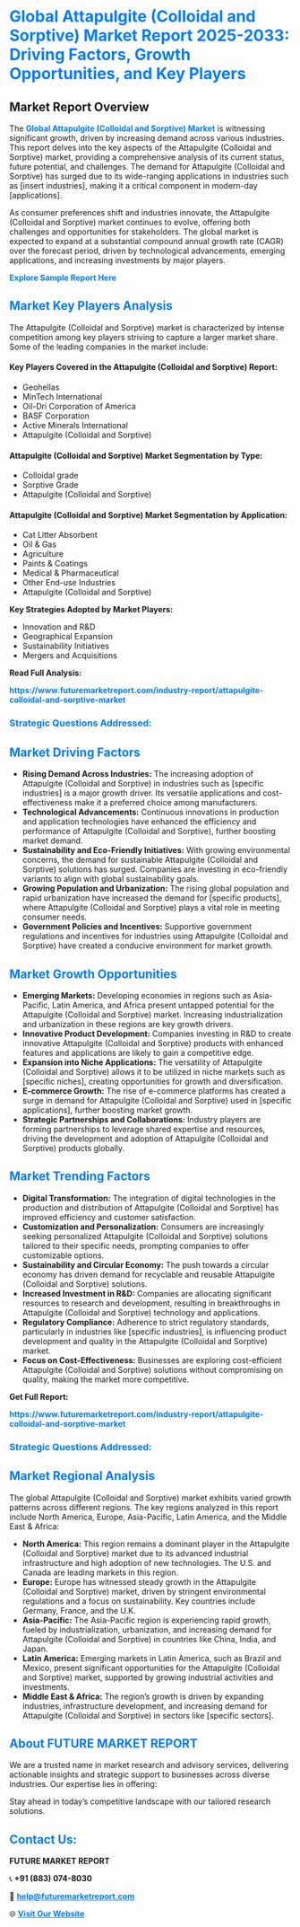 <h1 style="color: #007BFF;">Global Attapulgite (Colloidal and Sorptive) Market Report 2025-2033: Driving Factors, Growth Opportunities, and Key Players</h1>

<section id="overview">
<h2>Market Report Overview</h2>
<p>The <a href="https://www.futuremarketreport.com/industry-report/attapulgite-colloidal-and-sorptive-market" style="color: #007BFF; text-decoration: none;"><strong>Global Attapulgite (Colloidal and Sorptive) Market</strong></a> is witnessing significant growth, driven by increasing demand across various industries. This report delves into the key aspects of the Attapulgite (Colloidal and Sorptive) market, providing a comprehensive analysis of its current status, future potential, and challenges. The demand for Attapulgite (Colloidal and Sorptive) has surged due to its wide-ranging applications in industries such as [insert industries], making it a critical component in modern-day [applications].</p>
<p>As consumer preferences shift and industries innovate, the Attapulgite (Colloidal and Sorptive) market continues to evolve, offering both challenges and opportunities for stakeholders. The global market is expected to expand at a substantial compound annual growth rate (CAGR) over the forecast period, driven by technological advancements, emerging applications, and increasing investments by major players.</p>
</section>

<section id="overview">
<p><a href="https://www.futuremarketreport.com/request-sample/reportId=49216" style="color: #007BFF; text-decoration: none;"><strong>Explore Sample Report Here</strong></a></p>
</section>

<section id="key-players">
<h2 style="color: #007BFF;">Market Key Players Analysis</h2>
<p>The Attapulgite (Colloidal and Sorptive) market is characterized by intense competition among key players striving to capture a larger market share. Some of the leading companies in the market include:</p>
<h4>Key Players Covered in the Attapulgite (Colloidal and Sorptive) Report:</h4>
<ul><li>Geohellas</li><li>MinTech International</li><li>Oil-Dri Corporation of America</li><li>BASF Corporation</li><li>Active Minerals International</li><li>Attapulgite (Colloidal and Sorptive)</li></ul>
<h4>Attapulgite (Colloidal and Sorptive) Market Segmentation by Type:</h4>
<ul><li>Colloidal grade</li><li>Sorptive Grade</li><li>Attapulgite (Colloidal and Sorptive)</li></ul>

<h4>Attapulgite (Colloidal and Sorptive) Market Segmentation by Application:</h4>
<ul><li>Cat Litter Absorbent</li><li>Oil &amp; Gas</li><li>Agriculture</li><li>Paints &amp; Coatings</li><li>Medical &amp; Pharmaceutical</li><li>Other End-use Industries</li><li>Attapulgite (Colloidal and Sorptive)</li></ul>
<p><strong>Key Strategies Adopted by Market Players:</strong></p>
<ul>
<li>Innovation and R&D</li>
<li>Geographical Expansion</li>
<li>Sustainability Initiatives</li>
<li>Mergers and Acquisitions</li>
</ul>
</section>

<section>
<p><strong>Read Full Analysis: </strong></p><a href="https://www.futuremarketreport.com/industry-report/attapulgite-colloidal-and-sorptive-market" style="color: #007BFF; text-decoration: none;"><strong>https://www.futuremarketreport.com/industry-report/attapulgite-colloidal-and-sorptive-market</strong></a>
<h3 style="color: #007BFF;">Strategic Questions Addressed:</h3>
</section>

<section id="driving-factors">
<h2 style="color: #007BFF;">Market Driving Factors</h2>
<ul>
<li><strong>Rising Demand Across Industries:</strong> The increasing adoption of Attapulgite (Colloidal and Sorptive) in industries such as [specific industries] is a major growth driver. Its versatile applications and cost-effectiveness make it a preferred choice among manufacturers.</li>
<li><strong>Technological Advancements:</strong> Continuous innovations in production and application technologies have enhanced the efficiency and performance of Attapulgite (Colloidal and Sorptive), further boosting market demand.</li>
<li><strong>Sustainability and Eco-Friendly Initiatives:</strong> With growing environmental concerns, the demand for sustainable Attapulgite (Colloidal and Sorptive) solutions has surged. Companies are investing in eco-friendly variants to align with global sustainability goals.</li>
<li><strong>Growing Population and Urbanization:</strong> The rising global population and rapid urbanization have increased the demand for [specific products], where Attapulgite (Colloidal and Sorptive) plays a vital role in meeting consumer needs.</li>
<li><strong>Government Policies and Incentives:</strong> Supportive government regulations and incentives for industries using Attapulgite (Colloidal and Sorptive) have created a conducive environment for market growth.</li>
</ul>
</section>

<section id="growth-opportunities">
<h2 style="color: #007BFF;">Market Growth Opportunities</h2>
<ul>
<li><strong>Emerging Markets:</strong> Developing economies in regions such as Asia-Pacific, Latin America, and Africa present untapped potential for the Attapulgite (Colloidal and Sorptive) market. Increasing industrialization and urbanization in these regions are key growth drivers.</li>
<li><strong>Innovative Product Development:</strong> Companies investing in R&D to create innovative Attapulgite (Colloidal and Sorptive) products with enhanced features and applications are likely to gain a competitive edge.</li>
<li><strong>Expansion into Niche Applications:</strong> The versatility of Attapulgite (Colloidal and Sorptive) allows it to be utilized in niche markets such as [specific niches], creating opportunities for growth and diversification.</li>
<li><strong>E-commerce Growth:</strong> The rise of e-commerce platforms has created a surge in demand for Attapulgite (Colloidal and Sorptive) used in [specific applications], further boosting market growth.</li>
<li><strong>Strategic Partnerships and Collaborations:</strong> Industry players are forming partnerships to leverage shared expertise and resources, driving the development and adoption of Attapulgite (Colloidal and Sorptive) products globally.</li>
</ul>
</section>

<section id="trending-factors">
<h2 style="color: #007BFF;">Market Trending Factors</h2>
<ul>
<li><strong>Digital Transformation:</strong> The integration of digital technologies in the production and distribution of Attapulgite (Colloidal and Sorptive) has improved efficiency and customer satisfaction.</li>
<li><strong>Customization and Personalization:</strong> Consumers are increasingly seeking personalized Attapulgite (Colloidal and Sorptive) solutions tailored to their specific needs, prompting companies to offer customizable options.</li>
<li><strong>Sustainability and Circular Economy:</strong> The push towards a circular economy has driven demand for recyclable and reusable Attapulgite (Colloidal and Sorptive) solutions.</li>
<li><strong>Increased Investment in R&D:</strong> Companies are allocating significant resources to research and development, resulting in breakthroughs in Attapulgite (Colloidal and Sorptive) technology and applications.</li>
<li><strong>Regulatory Compliance:</strong> Adherence to strict regulatory standards, particularly in industries like [specific industries], is influencing product development and quality in the Attapulgite (Colloidal and Sorptive) market.</li>
<li><strong>Focus on Cost-Effectiveness:</strong> Businesses are exploring cost-efficient Attapulgite (Colloidal and Sorptive) solutions without compromising on quality, making the market more competitive.</li>
</ul>
</section>

<section>
<p><strong>Get Full Report: </strong></p><a href="https://www.futuremarketreport.com/industry-report/attapulgite-colloidal-and-sorptive-market" style="color: #007BFF; text-decoration: none;"><strong>https://www.futuremarketreport.com/industry-report/attapulgite-colloidal-and-sorptive-market</strong></a>
<h3 style="color: #007BFF;">Strategic Questions Addressed:</h3>
</section>


<section id="regional-analysis">
<h2 style="color: #007BFF;">Market Regional Analysis</h2>
<p>The global Attapulgite (Colloidal and Sorptive) market exhibits varied growth patterns across different regions. The key regions analyzed in this report include North America, Europe, Asia-Pacific, Latin America, and the Middle East & Africa:</p>
<ul>
<li><strong>North America:</strong> This region remains a dominant player in the Attapulgite (Colloidal and Sorptive) market due to its advanced industrial infrastructure and high adoption of new technologies. The U.S. and Canada are leading markets in this region.</li>
<li><strong>Europe:</strong> Europe has witnessed steady growth in the Attapulgite (Colloidal and Sorptive) market, driven by stringent environmental regulations and a focus on sustainability. Key countries include Germany, France, and the U.K.</li>
<li><strong>Asia-Pacific:</strong> The Asia-Pacific region is experiencing rapid growth, fueled by industrialization, urbanization, and increasing demand for Attapulgite (Colloidal and Sorptive) in countries like China, India, and Japan.</li>
<li><strong>Latin America:</strong> Emerging markets in Latin America, such as Brazil and Mexico, present significant opportunities for the Attapulgite (Colloidal and Sorptive) market, supported by growing industrial activities and investments.</li>
<li><strong>Middle East & Africa:</strong> The region’s growth is driven by expanding industries, infrastructure development, and increasing demand for Attapulgite (Colloidal and Sorptive) in sectors like [specific sectors].</li>
</ul>
</section>

<footer>
<h2 style="color: #007BFF;">About FUTURE MARKET REPORT</h2>
<p>We are a trusted name in market research and advisory services, delivering actionable insights and strategic support to businesses across diverse industries. Our expertise lies in offering:</p>

<p>Stay ahead in today’s competitive landscape with our tailored research solutions.</p>

<h2 style="color: #007BFF;">Contact Us:</h2>
<p><strong>FUTURE MARKET REPORT</strong></p>
<p>📞 <strong>+91 (883) 074-8030</strong></p>
<p>📧 <strong><a href="mailto:help@futuremarketreport.com" style="color: #007BFF;">help@futuremarketreport.com</a></strong></p>
<p>🌐 <strong><a href="https://www.futuremarketreport.com/" style="color: #007BFF;">Visit Our Website</a></strong></p>
</footer>